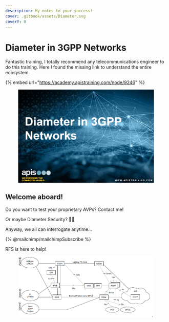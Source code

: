 ```yaml
---
description: My notes to your success!
cover: .gitbook/assets/Diameter.svg
coverY: 0
---
```


# Diameter in 3GPP Networks

Fantastic training, I totally recommend any telecommunications engineer to do this training. Here I found the missing link to understand the entire ecosystem.&#x20;

{% embed url="https://academy.apistraining.com/node/9246" %}

<figure><img src=".gitbook/assets/image.png" alt=""><figcaption></figcaption></figure>

## Welcome aboard!

Do you want to test your proprietary AVPs? Contact me!

Or maybe Diameter Security? 🐱‍👤

Anyway, we all can interrogate anytime...

{% @mailchimp/mailchimpSubscribe %}

RFS is here to help!

<figure><img src=".gitbook/assets/image (1).png" alt=""><figcaption></figcaption></figure>
